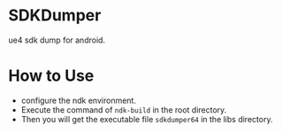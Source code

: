# SDKDumper
ue4 sdk dump for android.

# How to Use
- configure the ndk environment.
- Execute the command of `ndk-build` in the root directory.
- Then you will get the executable file `sdkdumper64` in the libs directory.